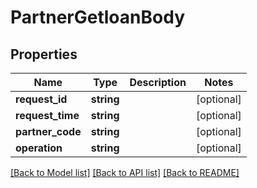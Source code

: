 # PartnerGetloanBody

## Properties
Name | Type | Description | Notes
------------ | ------------- | ------------- | -------------
**request_id** | **string** |  | [optional] 
**request_time** | **string** |  | [optional] 
**partner_code** | **string** |  | [optional] 
**operation** | **string** |  | [optional] 

[[Back to Model list]](../../README.md#documentation-for-models) [[Back to API list]](../../README.md#documentation-for-api-endpoints) [[Back to README]](../../README.md)

